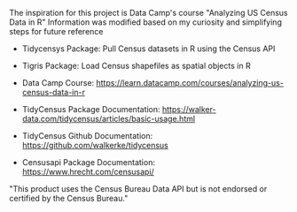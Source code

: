 The inspiration for this project is Data Camp's course "Analyzing US Census Data in R"
Information was modified based on my curiosity and simplifying steps for future reference 

- Tidycensys Package: Pull Census datasets in R using the Census API
- Tigris Package: Load Census shapefiles as spatial objects in R 

- Data Camp Course: https://learn.datacamp.com/courses/analyzing-us-census-data-in-r
- TidyCensus Package Documentation: https://walker-data.com/tidycensus/articles/basic-usage.html
- TidyCensus Github Documentation: https://github.com/walkerke/tidycensus
- Censusapi Package Documentation: https://www.hrecht.com/censusapi/

"This product uses the Census Bureau Data API but is not endorsed or certified by the Census Bureau." 
